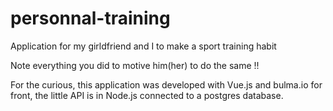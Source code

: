 # personnal-training
Application for my girldfriend and I to make a sport training habit

Note everything you did to motive him(her) to do the same !!


For the curious, this application was developed with Vue.js and bulma.io for front, the little API is in Node.js connected to a postgres database.